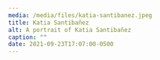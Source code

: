 ```yaml
---
media: /media/files/katia-santibanez.jpeg
title: Katia Santibañez
alt: A portrait of Katia Santibañez
caption: ""
date: 2021-09-23T17:07:00-0500
---
```

